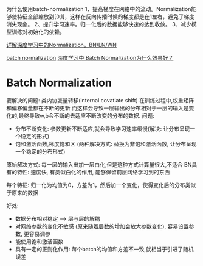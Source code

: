 为什么使用batch-normalization
1、提高梯度在网络中的流动。Normalization能够使特征全部缩放到[0,1]，这样在反向传播时候的梯度都是在1左右，避免了梯度消失现象。
2、提升学习速率。归一化后的数据能够快速的达到收敛。
3、减少模型训练对初始化的依赖。

[详解深度学习中的Normalization，BN/LN/WN](https://zhuanlan.zhihu.com/p/33173246)

[batch normalization](https://zhuanlan.zhihu.com/p/34879333)
[深度学习中 Batch Normalization为什么效果好？](https://www.zhihu.com/question/38102762/answer/85238569)

# Batch Normalization
要解决的问题: 类内协变量转移(internal covatiate shift)
在训练过程中,权重矩阵和偏移偏量都在不断的更新,而这样会导致一层输出的分布相对于一层的输入是变化的,最终导致w,b会不断的去适应不断改变的分布的数据.
问题:
- 分布不断变化: 参数更新不断适应,就会导致学习速率缓慢(解决: 让分布呈现一个稳定的形式)
- 饱和激活函数,梯度饱和区 (两种解决方式: 替换为非饱和激活函数, 让分布呈现一个稳定的分布形式)

原始解决方式: 每一层的输入出加一层白化,但是这种方式计算量很大,不适合
BN具有的特性: 速度快, 有类似白化的作用, 能够保留前层网络学习到的东西

每个特征: 归一化为均值为0，方差为1，然后加一个变化，使得变化后的分布类似于原来的数据

好处:
- 数据分布相对稳定 --> 层与层的解耦
- 对网络参数的变化不敏感 (原来随着层数的增加会放大参数变化), 容易设置参数, 更容易调参
- 能使用饱和激活函数
- 具有一定的正则化作用: 每个batch的均值和方差不一致,就相当于引进了随机误差
